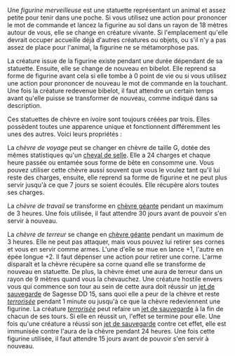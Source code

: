 Une _figurine merveilleuse_ est une statuette représentant un animal et assez petite pour tenir dans une poche. Si vous utilisez une action pour prononcer le mot de commande et lancez la figurine au sol dans un rayon de 18 mètres autour de vous, elle se change en créature vivante. Si l'emplacement qu'elle devrait occuper accueille déjà d'autres créatures ou objets, ou s'il n'y a pas assez de place pour l'animal, la figurine ne se métamorphose pas.

La créature issue de la figurine existe pendant une durée dépendant de sa statuette. Ensuite, elle se change de nouveau en bibelot. Elle reprend sa forme de figurine avant cela si elle tombe à 0 point de vie ou si vous utilisez une action pour prononcer de nouveau le mot de commande en la touchant. Une fois la créature redevenue bibelot, il faut attendre un certain temps avant qu'elle puisse se transformer de nouveau, comme indiqué dans sa description.

Ces statuettes de chèvre en ivoire sont toujours créées par trois. Elles possèdent toutes une apparence unique et fonctionnent différemment les unes des autres. Voici leurs propriétés :

La _chèvre de voyage_ peut se changer en chèvre de taille G, dotée des mêmes statistiques qu'un [cheval de selle](/bestiaire/cheval-de-selle/). Elle a 24 charges et chaque heure passée ou entamée sous forme de bête en consomme une. Vous pouvez utiliser cette chèvre aussi souvent que vous le voulez tant qu'il lui reste des charges, ensuite, elle reprend sa forme de figurine et ne peut plus servir jusqu'à ce que 7 jours se soient écoulés. Elle récupère alors toutes ses charges.

La _chèvre de travail_ se transforme en [chèvre géante](/bestiaire/chevre-geante/) pendant un maximum de 3 heures. Une fois utilisée, il faut attendre 30 jours avant de pouvoir s'en servir à nouveau.

La _chèvre de terreur_ se change en [chèvre géante](/bestiaire/chevre-geante/) pendant un maximum de 3 heures. Elle ne peut pas attaquer, mais vous pouvez lui retirer ses cornes et vous en servir comme armes. L'une d'elle se mue en lance +1, l'autre en épée longue +2. Il faut dépenser une action pour retirer une corne. L'arme disparaît et la chèvre récupère sa corne quand elle se transforme de nouveau en statuette. De plus, la chèvre émet une aura de terreur dans un rayon de 9 mètres quand vous la chevauchez. Une créature hostile envers vous qui commence son tour au sein de cette aura doit réussir un [jet de sauvegarde](/utiliser-les-caracteristiques/#jets-de-sauvegarde) de Sagesse DD 15, sans quoi elle a peur de la chèvre et reste [_terrorisée_](/gerer-la-sante-du-personnage/#terrorise) pendant 1 minute ou jusqu'à ce que la chèvre redeviennent une figurine. La créature [_terrorisée_](/gerer-la-sante-du-personnage/#terrorise) peut refaire un [jet de sauvegarde](/utiliser-les-caracteristiques/#jets-de-sauvegarde) à la fin de chacun de ses tours. Si elle en réussit un, l'effet se termine pour elle. Une fois qu'une créature a réussi son [jet de sauvegarde](/utiliser-les-caracteristiques/#jets-de-sauvegarde) contre cet effet, elle est immunisée contre l'aura de la chèvre pendant 24 heures. Une fois cette figurine utilisée, il faut attendre 15 jours avant de pouvoir s'en servir à nouveau.
